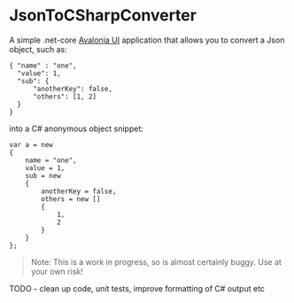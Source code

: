 # JsonToCSharpConverter

A simple .net-core [Avalonia UI](https://github.com/AvaloniaUI/Avalonia) application that allows you to convert a Json object, such as:

```
{ "name" : "one",
  "value": 1,
  "sub": {
      "anotherKey": false,
      "others": [1, 2]
  }
}
```

into a C# anonymous object snippet:
```
var a = new 
{
    name = "one",
    value = 1,
    sub = new 
    {
        anotherKey = false,
        others = new [] 
        {
            1,
            2
        }
    }
};
```

> Note: This is a work in progress, so is almost certainly buggy.  Use at your own risk!

TODO - clean up code, unit tests, improve formatting of C# output etc
